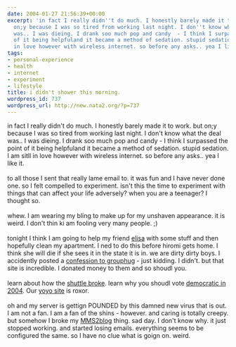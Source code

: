 ```yaml
---
date: 2004-01-27 21:56:39+00:00
excerpt: 'in fact I really didn''t do much. I honestly barely made it to work. but
  on;y because I was so tired from working last night. I don''t know what the deal
  was.. I was dieing. I drank soo much pop and candy  - I think I surpassed the point
  of it being helpfuland it became a method of sedation. stupid sedation. I am sitll
  in love however with wireless internet. so before any asks.. yea I like it. '
tags:
- personal-experience
- health
- internet
- experiment
- lifestyle
title: i didn't shower this morning.
wordpress_id: 737
wordpress_url: http://new.nata2.org/?p=737
---
```


in fact I really didn't do much. I honestly barely made it to work. but on;y because I was so tired from working last night. I don't know what the deal was.. I was dieing. I drank soo much pop and candy  - I think I surpassed the point of it being helpfuland it became a method of sedation. stupid sedation. I am sitll in love however with wireless internet. so before any asks.. yea I like it. <br/><br/>to all those I sent that really lame email to. it was fun and I have never done one. so I felt compelled to experiment. isn't this the time to experiment with things that can affect your life adversely? when you are a teenager? I thought so. <br/><br/>whew. I am wearing my bling to make up for my unshaven appearance. it is weird. I don't thin ki am fooling very many people. ;)<br/><br/>tonight I think I am going to help my friend <a href="http://heroshomework.com/default.html">elisa</a> with some stuff and then hopefully clean my apartment. I ned to do this before hiromi gets home. I think she will die if she sees it in the state it is in. we are dirty dirty boys. I accidently posted a <a href="http://grouphug.us/confessions/488219660">confession to grouphug</a> - just kidding. I didn't. but that site is incredible. I donated money to them and so shoudl you. <br/><br/>learn about how the <a href="http://www.newsday.com/news/health/ny-hscov0127,0,442476.story?coll=ny-health-headlines">shuttle broke</a>. learn why you shoudl vote <a href="http://www.blackstarsblog.com/bushin41point2.htm">democratic in 2004</a>. Our <a href="http://learntoyoyo.com">yoyo site</a> is roxor. <br/><br/>oh and my server is gettign POUNDED by this damned new virus that is out. I am not a fan. I am a fan of the shins - however. and caring is totally creepy. but somehow I broke my <a href="https://web.archive.org/web/20030814003134/http://www.nata2.info//?path=code%2Fmms2blog">MMS2blog</a> thing. sad day. I don't know why. it just stopped working. and started losing emails. everything seems to be configured the same. so I have no clue what is goign on. weird.